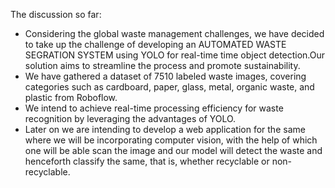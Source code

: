 The discussion so far:
- Considering the global waste management challenges, we have decided to take up the challenge of developing an AUTOMATED WASTE SEGRATION SYSTEM 
   using YOLO for real-time time object detection.Our solution aims to streamline the process and promote sustainability.
-	We have gathered a dataset of 7510 labeled waste images, covering categories such as cardboard, paper, glass, metal, organic waste, and plastic from Roboflow.
-	We intend to achieve real-time processing efficiency for waste recognition by leveraging the advantages of YOLO.
-	Later on we are intending to develop a web application for the same where we will be incorporating computer vision, with the help of which one will be able scan the
  image and our model will detect the waste and henceforth classify the same, that is, whether recyclable or non-recyclable.

